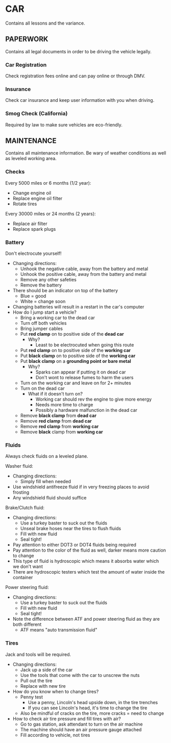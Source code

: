 # CAR

Contains all lessons and the variance.

## PAPERWORK

Contains all legal documents in order to be driving the vehicle legally.

### Car Registration

Check registration fees online and can pay online or through DMV.

### Insurance

Check car insurance and keep user information with you when driving.

### Smog Check (California)

Required by law to make sure vehicles are eco-friendly.

## MAINTENANCE

Contains all maintenance information. Be wary of weather conditions as well as leveled working area.

### Checks

Every 5000 miles or 6 months (1/2 year):

- Change engine oil
- Replace engine oil filter
- Rotate tires

Every 30000 miles or 24 months (2 years):

- Replace air filter
- Replace spark plugs

### Battery

Don't electrocute yourself!

- Changing directions:
  - Unhook the negative cable, away from the battery and metal
  - Unhook the positive cable, away from the battery and metal
  - Remove any other safeties
  - Remove the battery
- There should be an indicator on top of the battery
  - Blue = good
  - White = change soon
- Changing batteries will result in a restart in the car's computer
- How do I jump start a vehicle?
  - Bring a working car to the dead car
  - Turn off both vehicles
  - Bring jumper cables
  - Put **red clamp** on to positive side of the **dead car**
    - Why?
      - Least to be electrocuted when going this route
  - Put **red clamp** on to positive side of the **working car**
  - Put **black clamp** on to positive side of the **working car**
  - Put **black clamp** on a **grounding point or bare metal**
    - Why?
      - Sparks can appear if putting it on dead car
      - Don't wont to release fumes to harm the users
  - Turn on the working car and leave on for 2+ minutes
  - Turn on the dead car
    - What if it doesn't turn on?
      - Working car should rev the engine to give more energy
      - Needs more time to charge
      - Possibly a hardware malfunction in the dead car
  - Remove **black clamp** from **dead car**
  - Remove **red clamp** from **dead car**
  - Remove **red clamp** from **working car**
  - Remove **black** clamp from **working car**

### Fluids

Always check fluids on a leveled plane.

Washer fluid:

- Changing directions:
  - Simply fill when needed
- Use windshield antifreeze fluid if in very freezing places to avoid frosting
- Any windshield fluid should suffice

Brake/Clutch fluid:

- Changing directions:
  - Use a turkey baster to suck out the fluids
  - Unseal brake hoses near the tires to flush fluids
  - Fill with new fluid
  - Seal tight!
- Pay attention to either DOT3 or DOT4 fluids being required
- Pay attention to the color of the fluid as well, darker means more caution to change
- This type of fluid is hydroscopic which means it absorbs water which we don't want
- There are hydroscopic testers which test the amount of water inside the container

Power steering fluid:

- Changing directions:
  - Use a turkey baster to suck out the fluids
  - Fill with new fluid
  - Seal tight!
- Note the difference between ATF and power steering fluid as they are both different
  - ATF means "auto transmission fluid"

### Tires

Jack and tools will be required.

- Changing directions:
  - Jack up a side of the car
  - Use the tools that come with the car to unscrew the nuts
  - Pull out the tire
  - Replace with new tire
- How do you know when to change tires?
  - Penny test
    - Use a penny, Lincoln's head upside down, in the tire trenches
    - If you can see Lincoln's head, it's time to change the tire
  - Also be mindful of cracks on the tire, more cracks = need to change
- How to check air tire pressure and fill tires with air?
  - Go to gas station, ask attendant to turn on the air machine
  - The machine should have an air pressure gauge attached
  - Fill according to vehicle, not tires
